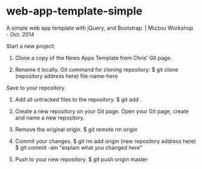 web-app-template-simple
=======================

A simple web app template with jQuery, and Bootstrap.  | Mizzou Workshop - Oct. 2014


Start a new project: 

1. Clone a copy of the News Apps Template from Chris’ Git page.

2. Rename it locally.
Git command for cloning repository: 
$ git clone (repository address here) file-name-here


Save to your repository.

1. Add all untracked files to the repository.
$ git add . 

2. Create a new repository on your Git page.
Open your Git page, create and name a new repository.

3. Remove the original origin.
$ git remote rm origin

4. Commit your changes.
$ git rm add origin (new repository address here)
$ git commit -am "explain what you changed here"

5. Push to your new repository.
$ git push origin master